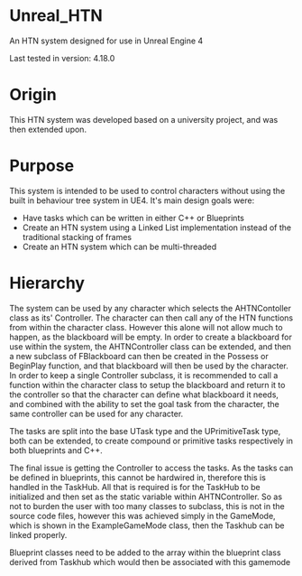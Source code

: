 # Unreal_HTN
An HTN system designed for use in Unreal Engine 4

Last tested in version: 4.18.0

# Origin

This HTN system was developed based on a university project, and was then extended upon.

# Purpose

This system is intended to be used to control characters without using the built in behaviour tree system in UE4. It's main design goals were:
  - Have tasks which can be written in either C++ or Blueprints
  - Create an HTN system using a Linked List implementation instead of the traditional stacking of frames
  - Create an HTN system which can be multi-threaded
  
# Hierarchy

The system can be used by any character which selects the AHTNContoller class as its' Controller. The character can then call any of the HTN functions from within the character class. However this alone will not allow much to happen, as the blackboard will be empty. In order to create a blackboard for use within the system, the AHTNController class can be extended, and then a new subclass of FBlackboard can then be created in the Possess or BeginPlay function, and that blackboard will then be used by the character. In order to keep a single Controller subclass, it is recommended to call a function within the character class to setup the blackboard and return it to the controller so that the character can define what blackboard it needs, and combined with the ability to set the goal task from the character, the same controller can be used for any character.

The tasks are split into the base UTask type and the UPrimitiveTask type, both can be extended, to create compound or primitive tasks respectively in both blueprints and C++.

The final issue is getting the Controller to access the tasks. As the tasks can be defined in blueprints, this cannot be hardwired in, therefore this is handled in the TaskHub. All that is required is for the TaskHub to be initialized and then set as the static variable within AHTNController. So as not to burden the user with too many classes to subclass, this is not in the source code files, however this was achieved simply in the GameMode, which is shown in the ExampleGameMode class, then the Taskhub can be linked properly.

Blueprint classes need to be added to the array within the blueprint class derived from Taskhub which would then be associated with this gamemode

